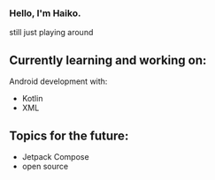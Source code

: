 ### Hello, I'm Haiko.


still just playing around



## Currently learning and working on:

Android development with:
  - Kotlin
  - XML


## Topics for the future:
- Jetpack Compose
- open source
<!---
HaikoFL/HaikoFL is a ✨ special ✨ repository because its `README.md` (this file) appears on your GitHub profile.
You can click the Preview link to take a look at your changes.
--->
